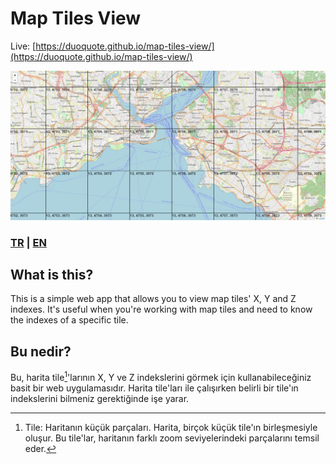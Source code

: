 # Map Tiles View

Live: [https://duoquote.github.io/map-tiles-view/](https://duoquote.github.io/map-tiles-view/)

![Screenshot](./assets/screenshot.png)


### [TR](#bu-nedir) | [EN](#what-is-this)

## What is this?

This is a simple web app that allows you to view map tiles' X, Y and Z indexes. It's useful when you're working with map tiles and need to know the indexes of a specific tile.

## Bu nedir?

Bu, harita tile[^1]'larının X, Y ve Z indekslerini görmek için kullanabileceğiniz basit bir web uygulamasıdır. Harita tile'ları ile çalışırken belirli bir tile'ın indekslerini bilmeniz gerektiğinde işe yarar.

[^1]: Tile: Haritanın küçük parçaları. Harita, birçok küçük tile'ın birleşmesiyle oluşur. Bu tile'lar, haritanın farklı zoom seviyelerindeki parçalarını temsil eder.